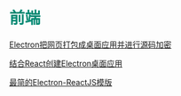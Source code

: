 # <span style='color:#008973'>前端</span>

[Electron把网页打包成桌面应用并进行源码加密](https://www.cnblogs.com/FHC1994/p/10055698.html)

[结合React创建Electron桌面应用](https://zhuanlan.zhihu.com/p/29164782)

[最简的Electron-ReactJS模版](https://github.com/lenkasetGitHub/minimal-electron-reactjs-boilerplate)
